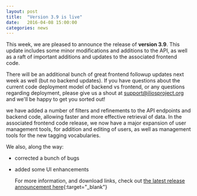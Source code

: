 ```yaml
---
layout: post
title:  "Version 3.9 is live"
date:   2016-04-08 15:00:00
categories: news
---
```


This week, we are pleased to announce the release of __version 3.9__. This update includes some minor modifications and additions to the API, as well as a raft of important additions and updates to the associated frontend code.

There will be an additional bunch of great frontend followup updates next week as well (but no backend updates). If you have questions about the current code deployment model of backend vs frontend, or any questions regarding deployment, please give us a shout at [support@iliosproject.org](mailto:support@iliosproject.org) and we'll be happy to get you sorted out!

we have added a number of filters and refinements to the API endpoints and backend code, allowing faster and more effective retrieval of data.
In the associated frontend code release, we now have a major expansion of user management tools, for addition and editing of users, as well as management tools for the new tagging vocabularies.

We also, along the way:

- corrected a bunch of bugs
- added some UI enhancements

  For more information, and download links, check out  [the latest release announcement here](http://us3.campaign-archive2.com/?u=845c4ebabb5b5ae7a6372c715&id=b2b291e1ca){:target="_blank"}
